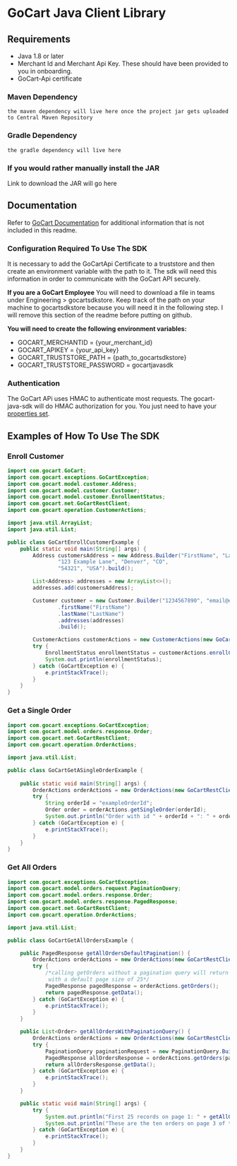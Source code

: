 # GoCart Java Client Library

## Requirements

- Java 1.8 or later
- Merchant Id and Merchant Api Key. These should have been provided to you in onboarding.
- GoCart-Api certificate

### Maven Dependency

```the maven dependency will live here once the project jar gets uploaded to Central Maven Repository```

### Gradle Dependency

```the gradle dependency will live here```

### If you would rather manually install the JAR
Link to download the JAR will go here

## Documentation

Refer to [GoCart Documentation](https://docs.gocartpay.com/docs) for additional information that is not included in this readme.

### Configuration Required To Use The SDK
It is necessary to add the GoCartApi Certificate to a truststore and then create an environment variable with the path to it. 
The sdk will need this information in order to communicate with the GoCart API securely.

**If you are a GoCart Employee** You will need to download a file in teams under Engineering > gocartsdkstore.
Keep track of the path on your machine to gocartsdkstore because you will need it in the following step. 
I will remove this section of the readme before putting on github.

**You will need to create the following environment variables:**
- GOCART_MERCHANTID = {your_merchant_id}
- GOCART_APIKEY = {your_api_key}
- GOCART_TRUSTSTORE_PATH = {path_to_gocartsdkstore}
- GOCART_TRUSTSTORE_PASSWORD = gocartjavasdk

### Authentication
The GoCart APi uses HMAC to authenticate most requests. The gocart-java-sdk will do HMAC authorization for you.
You just need to have your [properties set](#Configuration-Required-To-Use-The-Sdk).

## Examples of How To Use The SDK

### Enroll Customer

```java
import com.gocart.GoCart;
import com.gocart.exceptions.GoCartException;
import com.gocart.model.customer.Address;
import com.gocart.model.customer.Customer;
import com.gocart.model.customer.EnrollmentStatus;
import com.gocart.net.GoCartRestClient;
import com.gocart.operation.CustomerActions;

import java.util.ArrayList;
import java.util.List;

public class GoCartEnrollCustomerExample {
    public static void main(String[] args) {
        Address customersAddress = new Address.Builder("FirstName", "LastName",
                "123 Example Lane", "Denver", "CO",
                "54321", "USA").build();

        List<Address> addresses = new ArrayList<>();
        addresses.add(customersAddress);

        Customer customer = new Customer.Builder("1234567890", "email@example.com")
                .firstName("FirstName")
                .lastName("LastName")
                .addresses(addresses)
                .build();

        CustomerActions customerActions = new CustomerActions(new GoCartRestClient());
        try {
            EnrollmentStatus enrollmentStatus = customerActions.enrollCustomer(customer);
            System.out.println(enrollmentStatus);
        } catch (GoCartException e) {
            e.printStackTrace();
        }
    }
}
```

### Get a Single Order

```java
import com.gocart.exceptions.GoCartException;
import com.gocart.model.orders.response.Order;
import com.gocart.net.GoCartRestClient;
import com.gocart.operation.OrderActions;

import java.util.List;

public class GoCartGetASingleOrderExample {
    
    public static void main(String[] args) {
        OrderActions orderActions = new OrderActions(new GoCartRestClient());
        try {
            String orderId = "exampleOrderId";
            Order order = orderActions.getSingleOrder(orderId);
            System.out.println("Order with id " + orderId + ": " + order);
        } catch (GoCartException e) {
            e.printStackTrace();
        }
    }
}
```

### Get All Orders

```java
import com.gocart.exceptions.GoCartException;
import com.gocart.model.orders.request.PaginationQuery;
import com.gocart.model.orders.response.Order;
import com.gocart.model.orders.response.PagedResponse;
import com.gocart.net.GoCartRestClient;
import com.gocart.operation.OrderActions;

import java.util.List;

public class GoCartGetAllOrdersExample {

    public PagedResponse getAllOrdersDefaultPagination() {
        OrderActions orderActions = new OrderActions(new GoCartRestClient());
        try {
            /*calling getOrders without a pagination query will return a paged response that starts on page 1
             with a default page size of 25*/
            PagedResponse pagedResponse = orderActions.getOrders();
            return pagedResponse.getData();
        } catch (GoCartException e) {
            e.printStackTrace();
        }
    }

    public List<Order> getAllOrdersWithPaginationQuery() {
        OrderActions orderActions = new OrderActions(new GoCartRestClient());
        try {
            PaginationQuery paginationRequest = new PaginationQuery.Builder().pageSize(10).pageNumber(3).build();
            PagedResponse allOrdersResponse = orderActions.getOrders(paginationRequest);
            return allOrdersResponse.getData();
        } catch (GoCartException e) {
            e.printStackTrace();
        }
    }

    public static void main(String[] args) {
        try {
            System.out.println("First 25 records on page 1: " + getAllOrders());
            System.out.println("These are the ten orders on page 3 of the all orders response: " + getAllOrdersWithPaginationQuery());
        } catch (GoCartException e) {
            e.printStackTrace();
        }
    }
}

```




